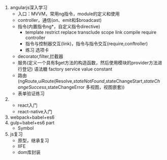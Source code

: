 1. angularjs深入学习
    - 入口：MVVM，常用ng指令，module的定义和使用
    - controller，通信($on、$emit和$broadcast)
    - 指令(内置指令ng*，自定义指令directive)
    	- template restrict replace transclude scope link compile require controller
    	- 指令与控制器交互(link)，指令与指令交互(require,conftroller)
    	- 练习 选项卡
    - decorator,filter,拦截器
    - 服务(定义一个具有$get方法的构造函数，然后使用模块的provider方法进行登记)	语法糖 factory service value constant
    - 路由(ngRoute,uiRoute(Resolve,$stateNotFound,$stateChangeStart,$stateChangeSuccess,$stateChangeError  多视图，视图嵌套))
    - 表单验证练习
2.  - react入门
    - react-native入门
3. webpack+babel+es6
4. gulp+babel+es6 part
    - Symbol
5. js复习
    - 原型，继承复习
    - IIFE
    - dom库封装
